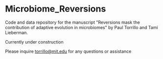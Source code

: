 # Microbiome_Reversions
Code and data repository for the manuscript "Reversions mask the contribution of adaptive evolution in microbiomes" by Paul Torrillo and Tami Lieberman.

Currently under construction

Please inquire torrillo@mit.edu for any questions or assistance
